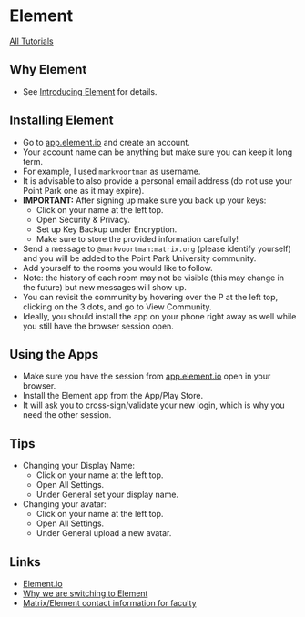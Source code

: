 # Element

[All Tutorials](tutorials)

## Why Element

* See [Introducing Element](introducing-element) for details.

## Installing Element

* Go to [app.element.io](https://app.element.io/) and create an account.
* Your account name can be anything but make sure you can keep it long term.
* For example, I used `markvoortman` as username.
* It is advisable to also provide a personal email address (do not use your Point Park one as it may expire).
* **IMPORTANT:** After signing up make sure you back up your keys:
  * Click on your name at the left top.
  * Open Security & Privacy.
  * Set up Key Backup under Encryption.
  * Make sure to store the provided information carefully!
* Send a message to `@markvoortman:matrix.org` (please identify yourself) and you will be added to the Point Park University community.
* Add yourself to the rooms you would like to follow.
* Note: the history of each room may not be visible (this may change in the future) but new messages will show up.
* You can revisit the community by hovering over the P at the left top, clicking on the 3 dots, and go to View Community.
* Ideally, you should install the app on your phone right away as well while you still have the browser session open.

## Using the Apps

* Make sure you have the session from [app.element.io](https://app.element.io/) open in your browser.
* Install the Element app from the App/Play Store.
* It will ask you to cross-sign/validate your new login, which is why you need the other session.

## Tips

* Changing your Display Name:
  * Click on your name at the left top.
  * Open All Settings.
  * Under General set your display name.
* Changing your avatar:
  * Click on your name at the left top.
  * Open All Settings.
  * Under General upload a new avatar.

## Links

* [Element.io](https://element.io/)
* [Why we are switching to Element](introducing-element)
* [Matrix/Element contact information for faculty](faculty)

